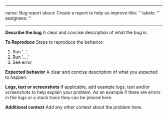 <!--
SPDX-FileCopyrightText: 2019-present Open Networking Foundation <info@opennetworking.org>

SPDX-License-Identifier: Apache-2.0
-->

---
name: Bug report
about: Create a report to help us improve
title: ''
labels: ''
assignees: ''

---

**Describe the bug**
A clear and concise description of what the bug is.

**To Reproduce**
Steps to reproduce the behavior:
1. Run '...'
2. Run '....'
3. See error

**Expected behavior**
A clear and concise description of what you expected to happen.

**Logs, text or screenshots**
If applicable, add example logs, text and/or screenshots to help explain your problem.
As an example if there are errors in the logs or a stack trace they can be placed here. 

**Additional context**
Add any other context about the problem here.
